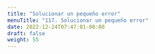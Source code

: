 ```yaml
---
title: "Solucionar un pequeño error"
menuTitle: "117. Solucionar un pequeño error"
date: 2022-12-24T07:47:01-08:00
draft: false
weight: 55
---
```

